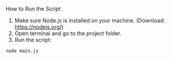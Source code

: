 How to Run the Script

1. Make sure Node.js is installed on your machine. (Download: https://nodejs.org/)
2. Open terminal and go to the project folder.
3. Run the script:
   
```bash
node main.js
